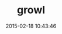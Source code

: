 ---
layout: post
title:  "growl"
repo:   "visionmedia/growl"
date:   2015-02-18 10:43:46
gemurl: http://github.com/visionmedia/growl
---